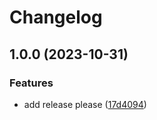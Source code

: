 # Changelog

## 1.0.0 (2023-10-31)


### Features

* add release please ([17d4094](https://github.com/adlerhurst/eventstore/commit/17d4094beea4c2e36cda956eb1e7aededfeb12f3))

